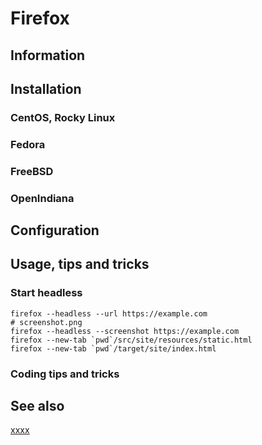 # Firefox

## Information

## Installation

### CentOS, Rocky Linux

### Fedora

### FreeBSD

### OpenIndiana

## Configuration

## Usage, tips and tricks

### Start headless

```shell
firefox --headless --url https://example.com
# screenshot.png
firefox --headless --screenshot https://example.com
firefox --new-tab `pwd`/src/site/resources/static.html
firefox --new-tab `pwd`/target/site/index.html
```

### Coding tips and tricks

## See also

[xxxx](http://yyyyy)
